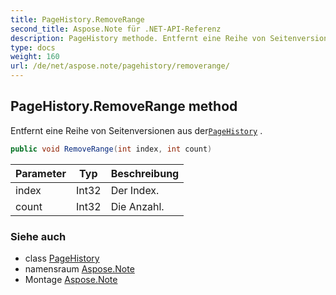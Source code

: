 ```yaml
---
title: PageHistory.RemoveRange
second_title: Aspose.Note für .NET-API-Referenz
description: PageHistory methode. Entfernt eine Reihe von Seitenversionen aus derPageHistory .
type: docs
weight: 160
url: /de/net/aspose.note/pagehistory/removerange/
---
```

## PageHistory.RemoveRange method

Entfernt eine Reihe von Seitenversionen aus der[`PageHistory`](../) .

```csharp
public void RemoveRange(int index, int count)
```

| Parameter | Typ | Beschreibung |
| --- | --- | --- |
| index | Int32 | Der Index. |
| count | Int32 | Die Anzahl. |

### Siehe auch

* class [PageHistory](../)
* namensraum [Aspose.Note](../../pagehistory/)
* Montage [Aspose.Note](../../../)


